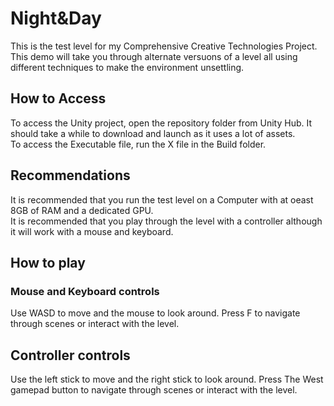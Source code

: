 # Night&Day

This is the test level for my Comprehensive Creative Technologies Project.      
This demo will take you through alternate versuons of a level all using different techniques to make the environment unsettling.

## How to Access
To access the Unity project, open the repository folder from Unity Hub. It should take a while to download and launch as it uses a lot of assets.   
To access the Executable file, run the X file in the Build folder.

## Recommendations
It is recommended that you run the test level on a Computer with at oeast 8GB of RAM and a dedicated GPU.   
It is recommended that you play through the level with a controller although it will work with a mouse and keyboard.

## How to play
### Mouse and Keyboard controls
Use WASD to move and the mouse to look around. Press F to navigate through scenes or interact with the level.  

## Controller controls  
Use the left stick to move and the right stick to look around. Press The West gamepad button to navigate through scenes or interact with the level.
